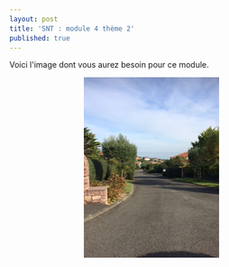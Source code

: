 ```yaml
---
layout: post
title: 'SNT : module 4 thème 2'
published: true
---
```




Voici l'image dont vous aurez besoin pour ce module.




<center>
	      <img class="avatar-img" src="/photo.JPG" />
</center>
